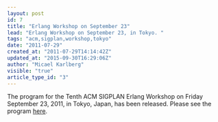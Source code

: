 ```yaml
---
layout: post
id: 7
title: "Erlang Workshop on September 23"
lead: "Erlang Workshop on September 23, in Tokyo. "
tags: "acm,sigplan,workshop,tokyo"
date: "2011-07-29"
created_at: "2011-07-29T14:14:42Z"
updated_at: "2015-09-30T16:29:06Z"
author: "Micael Karlberg"
visible: "true"
article_type_id: "3"
---
```


 The program for the Tenth ACM SIGPLAN Erlang Workshop on Friday September 23, 2011, in Tokyo, Japan, 
 has been released. Please see the program [here](http://www.erlang.org/workshop/2011/).
